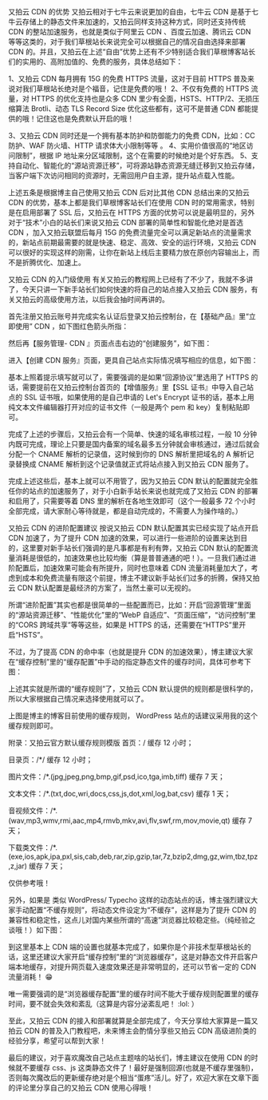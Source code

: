 ﻿---
layout: post
title:  " "
date:   2020-7-14-3:44:50
categories: ML
tags: Margin
excerpt:  

mathjax: true
---
又拍云 CDN 的优势
又拍云相对于七牛云来说更加的自由，七牛云 CDN 是基于七牛云存储上的静态文件来加速的，又拍云同样支持这种方式，同时还支持传统 CDN 的整站加速服务，也就是类似于阿里云 CDN 、百度云加速、腾讯云 CDN 等等这类的，对于我们草根站长来说完全可以根据自己的情况自由选择来部署 CDN 的。并且，又拍云在上述“自由”优势上还有不少特别适合我们草根博客站长们的实用的、高附加值的、免费的服务，具体总结如下：

1、又拍云 CDN 每月拥有 15G 的免费 HTTPS 流量，这对于目前 HTTPS 普及来说对我们草根站长绝对是个福音，记住是免费的哦！
2、不仅有免费的 HTTPS 流量，对 HTTPS 的优化支持也是众多 CDN 里少有全面，HSTS、HTTP/2、无损压缩算法 Brotli、动态 TLS Record Size 优化这些都有，这可不是普通 CDN 都能提供的哦！记住这也是免费默认开启的哦！

 
3、又拍云 CDN 同时还是一个拥有基本防护和防御能力的免费 CDN，比如：CC 防护、WAF 防火墙、HTTP 请求体大小限制等等 。
4、实用价值很高的“地区访问限制”，根据 IP 地址来分区域限制，这个在需要的时候绝对是个好东西。
5、支持自动化、智能化的“源站资源迁移”，可将源站静态资源无缝迁移到又拍云存储，当客户端下次访问相同的资源时，无需回用户自主源，提升站点载入性能。
   

上述五条是根据博主自己使用又拍云 CDN 后对比其他 CDN 总结出来的又拍云 CDN 的优势，基本上都是我们草根博客站长们在使用 CDN 时的常用需求，特别是在启用部署了 SSL 后，又拍云在 HTTPS 方面的优势可以说是最明显的，另外对于“技术”小白的站长们来说又拍云 CDN 部署的简单性和智能化绝对是首选 CDN ，加入又拍云联盟后每月 15G 的免费流量完全可以满足新站点的流量需求的，新站点前期最需要的就是快速、稳定、高效、安全的运行环境，又拍云 CDN 可以很好的实现这样的刚需，让你在新站上线后主要精力放在原创内容输出上，而不是折腾优化、加速上。

又拍云 CDN 的入门级使用
有关又拍云的教程网上已经有了不少了，我就不多讲了，今天只讲一下新手站长们如何快速的将自己的站点接入又拍云 CDN 服务，有关又拍云的高级使用方法，以后我会抽时间再讲的。

首先注册又拍云账号并完成实名认证后登录又拍云控制台，在【基础产品』里“立即使用” CDN ，如下图红色箭头所指：

 然后再【服务管理- CDN 』页面点击右边的“创建服务”，如下图：

 进入【创建 CDN 服务』页面，更具自己站点实际情况填写相应的信息，如下图：

 基本上照着提示填写就可以了，需要强调的是如果“回源协议”里选用了 HTTPS 的话，需要提前在又拍云控制台首页的【增值服务』里【SSL 证书』中导入自己站点的 SSL 证书哦，如果使用的是自己申请的 Let's Encrypt 证书的话，基本上用纯文本文件编辑器打开对应的证书文件（一般是两个 pem 和 key）复制粘贴即可。

完成了上述的步骤后，又拍云会有一个简单、快速的域名审核过程，一般 10 分钟内既可完成，理论上只要是国内备案的域名最多五分钟就会审核通过，通过后就会分配一个 CNAME 解析的记录值，这时候到你的 DNS 解析里把域名的 A 解析记录替换成 CNAME 解析到这个记录值就正式将站点接入到又拍云 CDN 服务了。


 
完成上述这些后，基本上就可以不用管了，因为又拍云 CDN 默认的配置就完全胜任你的站点的加速服务了，对于小白新手站长来说也就完成了又拍云 CDN 的部署和启用了，只需要等着 DNS 里的解析在各地生效即可（这个一般最多 72 个小时全部完成，请大家耐心等待就是，都是自动完成的，不需要人为操作啥的。）

又拍云 CDN 的进阶配置建议
按说又拍云 CDN 默认配置其实已经实现了站点开启 CDN 加速了，为了提升 CDN 加速的效果，可以进行一些进阶的设置来达到目的，这里要对新手站长们强调的是凡事都是有利有弊，又拍云 CDN 默认的配置流量消耗是很低的，加速效果也比较均衡（算是普普通通的吧！）。一旦我们通过进阶配置后，加速效果可能会有所提升，同时也意味着 CDN 流量消耗量加大了，考虑到成本和免费流量有限这个前提，博主不建议新手站长们过多的折腾，保持又拍云 CDN 默认配置是最经济的方案了，当然土豪可以无视的。

 

所谓“进阶配置”其实也都是很简单的一些配置而已，比如：开启“回源管理”里面的“源站资源迁移”、“性能优化”里的“WebP 自适应”、“页面压缩”，“访问控制”里的“CORS 跨域共享”等等这些，如果是 HTTPS 的话，还需要在“HTTPS”里开启“HSTS”。

 

不过，为了提高 CDN 的命中率（也就是提升 CDN 的加速效果），博主建议大家在“缓存控制”里的“缓存配置”中手动的指定静态文件的缓存时间，具体可参考下图：

 

上述其实就是所谓的“缓存规则”了，又拍云 CDN 默认提供的规则都是很科学的，所以大家根据自己情况来选择使用就可以了。

上图是博主的博客目前使用的缓存规则， WordPress 站点的话建议采用我的这个缓存规则即可。

附录：又拍云官方默认缓存规则模版
首页：/ 缓存 12 小时；

目录页：/*/ 缓存 12 小时；

图片文件：/*.(jpg,jpeg,png,bmp,gif,psd,ico,tga,imb,tiff) 缓存 7 天；

文本文件：/*.(txt,doc,wri,docs,css,js,dot,xml,log,bat,csv) 缓存 1 天；

音视频文件：/*.(wav,mp3,wmv,rmi,aac,mp4,rmvb,mkv,avi,flv,swf,rm,mov,movie,qt) 缓存 7 天；

下载类文件：/*.(exe,ios,apk,ipa,pxl,sis,cab,deb,rar,zip,gzip,tar,7z,bzip2,dmg,gz,wim,tbz,tpz,z,jar) 缓存 7 天；

仅供参考哦！

另外，如果是 类似 WordPress/ Typecho 这样的动态站点的话，博主强烈建议大家手动配置“不缓存规则”，将动态文件设定为“不缓存”，这样是为了提升 CDN 的兼容性和稳定性，这点儿对国内某些所谓的“高速”浏览器比较稳定些。（纯经验之谈哦！）如下图：

 

到这里基本上 CDN 端的设置也就基本完成了，如果你是个非技术型草根站长的话，这里还建议大家开启“缓存控制”里的“浏览器缓存”，这是对静态文件开启客户端本地缓存，对提升网页载入速度效果还是非常明显的，还可以节省一定的 CDN 流量消耗！ :grin:

  

唯一需要强调的是“浏览器缓存配置”里的缓存时间不能大于缓存规则配置里的缓存时间，要不就会失效和紊乱（这算是内容分泌紊乱吧！ :lol: ）

至此，又拍云 CDN 的接入和部署就算是全部完成了，今天分享给大家算是一篇又拍云 CDN 的普及入门教程吧，未来博主会酌情分享些又拍云 CDN 高级进阶类的经验分享，希望可以帮到大家！

最后的建议，对于喜欢魔改自己站点主题啥的站长们，博主建议在使用 CDN 的时候就不要缓存 css、js 这类静态文件了！最好是强制回源(也就是不缓存里强制)，否则每次魔改后的更新缓存绝对是个相当“蛋疼”活儿。好了，欢迎大家在文章下面的评论里分享自己的又拍云 CDN 使用心得哦！